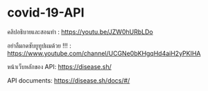 # covid-19-API

คลิปอธิบายและสอนทำ : https://youtu.be/JZW0hURbLDo

อย่าลืมกดซับยูทูปผมด้วย !!! : https://www.youtube.com/channel/UCGNe0bKHgqHd4aiH2yPKIHA

หน้าเว็บหลักของ API: https://disease.sh/

API documents: https://disease.sh/docs/#/
